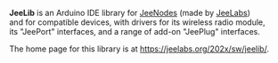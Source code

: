 **JeeLib** is an Arduino IDE library for [JeeNodes][1] (made by [JeeLabs][2])  
and for compatible devices, with drivers for its wireless radio module,  
its "JeePort" interfaces, and a range of add-on "JeePlug" interfaces.

The home page for this library is at <https://jeelabs.org/202x/sw/jeelib/>.

[1]: https://jeelabs.org/202x/jnc/
[2]: https://jeelabs.org/
